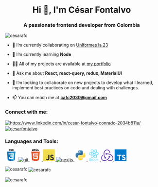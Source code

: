 <h1 align="center">Hi 👋, I'm César Fontalvo</h1>
<h3 align="center">A passionate frontend developer from Colombia</h3>

<p align="left"> <img src="https://komarev.com/ghpvc/?username=cesarafc&label=Profile%20views&color=0e75b6&style=flat" alt="cesarafc" /> </p>

- 🔭 I’m currently collaborating on [Uniformes la 23](https://github.com/cristhian2121/app_x)

- 🌱 I’m currently learning **Node**

- 👨‍💻 All of my projects are available at [my portfolio](https://myportfolio-cesarafc.vercel.app/)

- 💬 Ask me about **React, react-query, redux, MaterialUI**

- 💞️ I’m looking to collaborate on new projects to develop what I learned, implement best practices on code and dealing with challenges. 

- 📫 You can reach me at **cafc2030@gmail.com**

<h3 align="left">Connect with me:</h3>
<p align="left">
<a href="https://www.linkedin.com/in/cesar-fontalvo-conrado-2034b811a/" target="_blank"><img align="center" src="https://raw.githubusercontent.com/rahuldkjain/github-profile-readme-generator/master/src/images/icons/Social/linked-in-alt.svg" alt="https://www.linkedin.com/in/cesar-fontalvo-conrado-2034b811a/" height="30" width="40" /></a>
<a href="https://instagram.com/cesarfontalvo" target="_blank"><img align="center" src="https://raw.githubusercontent.com/rahuldkjain/github-profile-readme-generator/master/src/images/icons/Social/instagram.svg" alt="cesarfontalvo" height="30" width="40" /></a>
</p>

<h3 align="left">Languages and Tools:</h3>
<p align="left"> <a href="https://www.w3schools.com/css/" target="_blank" rel="noreferrer"> <img src="https://raw.githubusercontent.com/devicons/devicon/master/icons/css3/css3-original-wordmark.svg" alt="css3" width="40" height="40"/> </a> <a href="https://git-scm.com/" target="_blank" rel="noreferrer"> <img src="https://www.vectorlogo.zone/logos/git-scm/git-scm-icon.svg" alt="git" width="40" height="40"/> </a> <a href="https://www.w3.org/html/" target="_blank" rel="noreferrer"> <img src="https://raw.githubusercontent.com/devicons/devicon/master/icons/html5/html5-original-wordmark.svg" alt="html5" width="40" height="40"/> </a> <a href="https://developer.mozilla.org/en-US/docs/Web/JavaScript" target="_blank" rel="noreferrer"> <img src="https://raw.githubusercontent.com/devicons/devicon/master/icons/javascript/javascript-original.svg" alt="javascript" width="40" height="40"/> </a> <a href="https://nextjs.org/" target="_blank" rel="noreferrer"> <img src="https://cdn.worldvectorlogo.com/logos/nextjs-2.svg" alt="nextjs" width="40" height="40"/> </a> <a href="https://www.python.org" target="_blank" rel="noreferrer"> <img src="https://raw.githubusercontent.com/devicons/devicon/master/icons/python/python-original.svg" alt="python" width="40" height="40"/> </a> <a href="https://reactjs.org/" target="_blank" rel="noreferrer"> <img src="https://raw.githubusercontent.com/devicons/devicon/master/icons/react/react-original-wordmark.svg" alt="react" width="40" height="40"/> </a> <a href="https://redux.js.org" target="_blank" rel="noreferrer"> <img src="https://raw.githubusercontent.com/devicons/devicon/master/icons/redux/redux-original.svg" alt="redux" width="40" height="40"/> </a> <a href="https://www.typescriptlang.org/" target="_blank" rel="noreferrer"> <img src="https://raw.githubusercontent.com/devicons/devicon/master/icons/typescript/typescript-original.svg" alt="typescript" width="40" height="40"/> </a> </p>

<p><img align="left" src="https://github-readme-stats-tau-ivory-82.vercel.app/api/top-langs?username=cesarafc&theme=dark&show_icons=true&locale=en&layout=compact" alt="cesarafc" /></p>

<p>&nbsp;<img align="center" src="https://github-readme-stats-tau-ivory-82.vercel.app/api?username=cesarafc&theme=dark&show_icons=true&hide_rank=true&locale=en" alt="cesarafc" /></p>

<p><img align="center" src="https://github-readme-streak-stats.herokuapp.com/?user=cesarafc&" alt="cesarafc" /></p>


<!---
CesarAFC/CesarAFC is a ✨ special ✨ repository because its `README.md` (this file) appears on your GitHub profile.
You can click the Preview link to take a look at your changes.
--->
